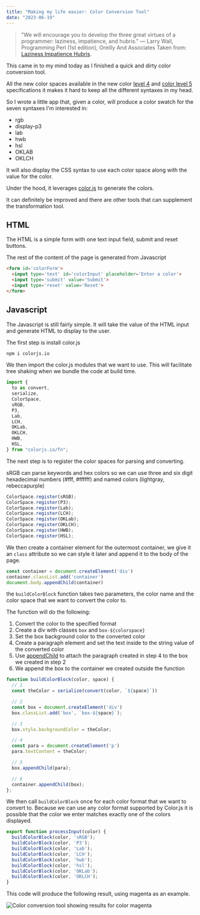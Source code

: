 ```yaml
---
title: "Making my life easier: Color Conversion Tool"
date: "2023-06-19"
---
```


> "We will encourage you to develop the three great virtues of a programmer: laziness, impatience, and hubris." — Larry Wall, Programming Perl (1st edition), Oreilly And Associates Taken from: [Laziness Impatience Hubris](https://wiki.c2.com/?LazinessImpatienceHubris).

This came in to my mind today as I finished a quick and dirty color conversion tool.

All the new color spaces available in the new color [level 4](https://www.w3.org/TR/css-color-4/) and [color level 5](https://www.w3.org/TR/css-color-5/) specifications it makes it hard to keep all the different syntaxes in my head.

So I wrote a little app that, given a color, will produce a color swatch for the seven syntaxes I'm interested in:

* rgb
* display-p3
* lab
* hwb
* hsl
* OKLAB
* OKLCH

It will also display the CSS syntax to use each color space along with the value for the color.

Under the hood, it leverages [color.js](https://colorjs.io/) to generate the colors.

It can definitely be improved and there are other tools that can supplement the transformation tool.

## HTML

The HTML is a simple form with one text input field, submit and reset buttons.

The rest of the content of the page is generated from Javascript

```html
<form id='colorForm'>
  <input type='text' id='colorInput' placeholder='Enter a color'>
  <input type='submit' value='Submit'>
  <input type='reset' value='Reset'>
</form>
```

## Javascript

The Javascript is still fairly simple. It will take the value of the HTML input and generate HTML to display to the user.

The first step is install color.js

```bash
npm i colorjs.io
```

We then import the color.js modules that we want to use. This will facilitate tree shaking when we bundle the code at build time.

```js
import {
  to as convert,
  serialize,
  ColorSpace,
  sRGB,
  P3,
  Lab,
  LCH,
  OKLab,
  OKLCH,
  HWB,
  HSL,
} from "colorjs.io/fn";
```

The next step is to register the color spaces for parsing and converting.

sRGB can parse keywords and hex colors so we can use three and six digit hexadecimal numbers (#fff, #ffffff) and named colors (lightgray, rebeccapurple)

```js
ColorSpace.register(sRGB);
ColorSpace.register(P3);
ColorSpace.register(Lab);
ColorSpace.register(LCH);
ColorSpace.register(OKLab);
ColorSpace.register(OKLCH);
ColorSpace.register(HWB);
ColorSpace.register(HSL);
```

We then create a container element for the outermost container, we give it an `class` attribute so we can style it later and append it to the body of the page.

```js
const container = document.createElement('div')
container.classList.add('container')
document.body.appendChild(container)
```

the `buildColorBlock` function takes two parameters, the color name and the color space that we want to convert the color to.

The function will do the following:

1. Convert the color to the specified format
2. Create a div with classes `box` and `box-${colorspace}`
3. Set the box background color to the converted color
4. Create a paragraph element and set the text inside to the string value of the converted color
5. Use [appendChild](https://developer.mozilla.org/en-US/docs/Web/API/Node/appendChild) to attach the paragraph created in step 4 to the box we created in step 2
6. We append the box to the container we created outside the function

```js
function buildColorBlock(color, space) {
  // 1
  const theColor = serialize(convert(color, `${space}`))

  // 2
  const box = document.createElement('div')
  box.classList.add('box', `box-${space}`);

  // 3
  box.style.backgroundColor = theColor;

  // 4
  const para = document.createElement('p')
  para.textContent = theColor;

  // 5
  box.appendChild(para);

  // 6
  container.appendChild(box);
};
```

We then call `buildColorBlock` once for each color format that we want to convert to. Because we can use any color format supported by Color.js it is possible that the color we enter matches exactly one of the colors displayed.

```js
export function processInput(color) {
  buildColorBlock(color, 'sRGB');
  buildColorBlock(color, 'P3');
  buildColorBlock(color, 'Lab');
  buildColorBlock(color, 'LCH');
  buildColorBlock(color, 'hwb');
  buildColorBlock(color, 'hsl');
  buildColorBlock(color, 'OKLab');
  buildColorBlock(color, 'OKLCH');
}
```

This code will produce the following result, using magenta as an example.

![Color conversion tool showing results for color magenta](https://res.cloudinary.com/dfh6ihzvj/image/upload/c_scale,w_500/f_auto,q_auto/color-tool-01)


